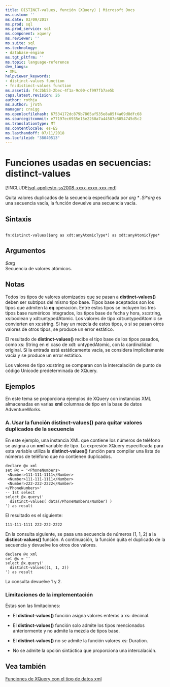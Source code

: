 ```yaml
---
title: DISTINCT-values, función (XQuery) | Microsoft Docs
ms.custom: ''
ms.date: 03/09/2017
ms.prod: sql
ms.prod_service: sql
ms.component: xquery
ms.reviewer: ''
ms.suite: sql
ms.technology:
- database-engine
ms.tgt_pltfrm: ''
ms.topic: language-reference
dev_langs:
- XML
helpviewer_keywords:
- distinct-values function
- fn:distinct-values function
ms.assetid: f4c2bb53-2bec-4f1a-9c00-cf997fb7ae5b
caps.latest.revision: 26
author: rothja
ms.author: jroth
manager: craigg
ms.openlocfilehash: 67534172dc879b7865af535e8a85f4a69d8dfc68
ms.sourcegitcommit: e77197ec6935e15e2260a7a44587e8054745d5c2
ms.translationtype: MT
ms.contentlocale: es-ES
ms.lasthandoff: 07/11/2018
ms.locfileid: "38040513"
---
```

# <a name="functions-on-sequences---distinct-values"></a>Funciones usadas en secuencias: distinct-values
[!INCLUDE[tsql-appliesto-ss2008-xxxx-xxxx-xxx-md](../includes/tsql-appliesto-ss2008-xxxx-xxxx-xxx-md.md)]

  Quita valores duplicados de la secuencia especificada por *$arg*. Si *$arg* es una secuencia vacía, la función devuelve una secuencia vacía.  
  
## <a name="syntax"></a>Sintaxis  
  
```  
  
fn:distinct-values($arg as xdt:anyAtomicType*) as xdt:anyAtomicType*  
```  
  
## <a name="arguments"></a>Argumentos  
 *$arg*  
 Secuencia de valores atómicos.  
  
## <a name="remarks"></a>Notas  
 Todos los tipos de valores atomizados que se pasan a **distinct-values()** deben ser subtipos del mismo tipo base. Tipos base aceptados son los tipos que admiten la **eq** operación. Entre estos tipos se incluyen los tres tipos base numéricos integrados, los tipos base de fecha y hora, xs:string, xs:boolean y xdt:untypedAtomic. Los valores de tipo xdt:untypedAtomic se convierten en xs:string. Si hay un mezcla de estos tipos, o si se pasan otros valores de otros tipos, se produce un error estático.  
  
 El resultado de **distinct-values()** recibe el tipo base de los tipos pasados, como xs: String en el caso de xdt: untypedAtomic, con la cardinalidad original. Si la entrada está estáticamente vacía, se considera implícitamente vacía y se produce un error estático.  
  
 Los valores de tipo xs:string se comparan con la intercalación de punto de código Unicode predeterminada de XQuery.  
  
## <a name="examples"></a>Ejemplos  
 En este tema se proporciona ejemplos de XQuery con instancias XML almacenadas en varias **xml** columnas de tipo en la base de datos AdventureWorks.  
  
### <a name="a-using-the-distinct-values-function-to-remove-duplicate-values-from-the-sequence"></a>A. Usar la función distinct-values() para quitar valores duplicados de la secuencia  
 En este ejemplo, una instancia XML que contiene los números de teléfono se asigna a un **xml** variable de tipo. La expresión XQuery especificada para esta variable utiliza la **distinct-values()** función para compilar una lista de números de teléfono que no contienen duplicados.  
  
```  
declare @x xml  
set @x = '<PhoneNumbers>  
 <Number>111-111-1111</Number>  
 <Number>111-111-1111</Number>  
 <Number>222-222-2222</Number>  
</PhoneNumbers>'  
-- 1st select  
select @x.query('  
  distinct-values( data(/PhoneNumbers/Number) )  
') as result  
```  
  
 El resultado es el siguiente:  
  
```  
111-111-1111 222-222-2222    
```  
  
 En la consulta siguiente, se pasa una secuencia de números (1, 1, 2) a la **distinct-values()** función. A continuación, la función quita el duplicado de la secuencia y devuelve los otros dos valores.  
  
```  
declare @x xml  
set @x = ''  
select @x.query('  
  distinct-values((1, 1, 2))  
') as result  
```  
  
 La consulta devuelve 1 y 2.  
  
### <a name="implementation-limitations"></a>Limitaciones de la implementación  
 Éstas son las limitaciones:  
  
-   El **distinct-values()** función asigna valores enteros a xs: decimal.  
  
-   El **distinct-values()** función solo admite los tipos mencionados anteriormente y no admite la mezcla de tipos base.  
  
-   El **distinct-values()** no se admite la función valores xs: Duration.  
  
-   No se admite la opción sintáctica que proporciona una intercalación.  
  
## <a name="see-also"></a>Vea también  
 [Funciones de XQuery con el tipo de datos xml](../xquery/xquery-functions-against-the-xml-data-type.md)  
  
  
